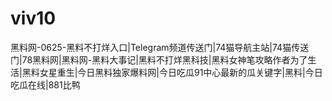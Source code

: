 # viv10
黑料网-0625-黑料不打烊入口|Telegram频道传送门|74猫导航主站|74猫传送门|78黑料网|黑料网-黑料大事记|黑料不打烊黑科技|黑料女神笔攻略作者为了生活|黑料女星重生|今日黑料独家爆料网|今日吃瓜91中心最新的瓜关键字|黑料|今日吃瓜在线|881比鸭
